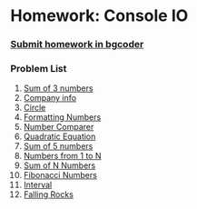 Homework: Console IO
====================

### [Submit homework in bgcoder](http://bgcoder.com/Contests/311/CSharp-Fundamentals-04-Console-Input-and-Output)

### Problem List

1. [Sum of 3 numbers](./SumOf3Numbers)
1. [Company info](./CompanyInfo)
1. [Circle](./Circle)
1. [Formatting Numbers](./FormattingNumbers)
1. [Number Comparer](./NumbersComparer)
1. [Quadratic Equation](./QuadraticEquation)
1. [Sum of 5 numbers](./SumOf5Numbers)
1. [Numbers from 1 to N](./NumbersFrom1ToN)
1. [Sum of N Numbers](./SumOfNNumbers)
1. [Fibonacci Numbers](./FibonacciNumbers)
1. [Interval](./Interval)
1. [Falling Rocks](./FallingRocks)
